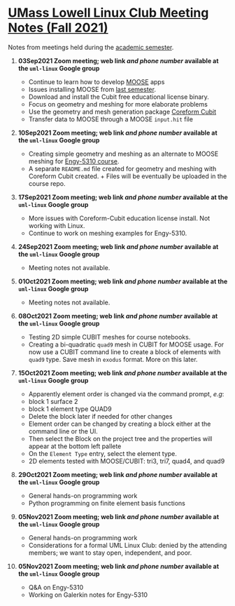 # [UMass Lowell Linux Club Meeting Notes (Fall 2021)](https://www.uml.edu/myuml/Submissions/2021/2021-09-03-12-39-30-UML-Linux-Club-Fall-meetings.aspx)
Notes from meetings held during the [academic semester](https://www.uml.edu/myuml/Submissions/2021/2021-09-03-12-39-30-UML-Linux-Club-Fall-meetings.aspx).

  1. **03Sep2021 Zoom meeting; web link *and phone number* available at the `uml-linux` Google group**
     + Continue to learn how to develop [MOOSE](https://mooseframework.inl.gov/) apps
     + Issues installing MOOSE from [last semester](https://github.com/UML-Linux-Club/moose-info).
      - Download and install the Cubit free educational license binary.
     + Focus on geometry and meshing for more elaborate problems
     + Use the geometry and mesh generation package [Coreform Cubit](https://coreform.com/products/coreform-cubit/) 
     + Transfer data to MOOSE through a MOOSE `input.hit` file

  2. **10Sep2021 Zoom meeting; web link *and phone number* available at the `uml-linux` Google group**
     + Creating simple geometry and meshing as an alternate to MOOSE meshing for [Engy-5310 course](https://github.com/dpploy/engy-5310).
     + A separate `README.md` file created for geometry and meshing with Coreform Cubit created.
    + Files will be eventually be uploaded in the course repo.

  3. **17Sep2021 Zoom meeting; web link *and phone number* available at the `uml-linux` Google group**
     + More issues with Coreform-Cubit education license install. Not working with Linux.
     + Continue to work on meshing examples for Engy-5310.

  3. **24Sep2021 Zoom meeting; web link *and phone number* available at the `uml-linux` Google group**
     + Meeting notes not available.

  3. **01Oct2021 Zoom meeting; web link *and phone number* available at the `uml-linux` Google group**
     + Meeting notes not available.

  3. **08Oct2021 Zoom meeting; web link *and phone number* available at the `uml-linux` Google group**
     + Testing 2D simple CUBIT meshes for course notebooks.
     + Creating a bi-quadratic `quad9` mesh in CUBIT for MOOSE usage. For now use a CUBIT command line to create a block of elements with `quad9` type. Save mesh in `exodus` format. More on this later.

  3. **15Oct2021 Zoom meeting; web link *and phone number* available at the `uml-linux` Google group**
     + Apparently element order is changed via the command prompt, *e.g*:
      - block 1 surface 2
      - block 1 element type QUAD9
     + Delete the block later if needed for other changes
     + Element order can be changed by creating a block either at the command line or the UI.
      - Then select the Block on the project tree and the properties will appear at the bottom left pallete
      - On the `Element Type` entry, select the element type.
      - 2D elements tested with MOOSE/CUBIT: tri3, tri7, quad4, and quad9

  3. **29Oct2021 Zoom meeting; web link *and phone number* available at the `uml-linux` Google group**
     + General hands-on programming work
     + Python programming on finite element basis functions

  3. **05Nov2021 Zoom meeting; web link *and phone number* available at the `uml-linux` Google group**
     + General hands-on programming work
     + Considerations for a formal UML Linux Club: denied by the attending members; we want to stay open, independent, and poor.
  
  3. **05Nov2021 Zoom meeting; web link *and phone number* available at the `uml-linux` Google group**
     + Q&A on Engy-5310
     + Working on Galerkin notes for Engy-5310
